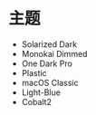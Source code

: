 # 主题

- Solarized Dark
- Monokai Dimmed
- One Dark Pro
- Plastic
- macOS Classic
- Light-Blue
- Cobalt2


